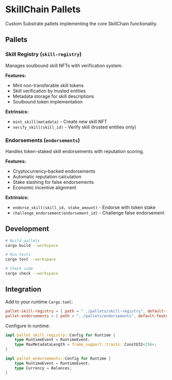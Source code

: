 # SkillChain Pallets

Custom Substrate pallets implementing the core SkillChain functionality.

## Pallets

### Skill Registry (`skill-registry`)
Manages soulbound skill NFTs with verification system.

**Features:**
- Mint non-transferable skill tokens
- Skill verification by trusted entities
- Metadata storage for skill descriptions
- Soulbound token implementation

**Extrinsics:**
- `mint_skill(metadata)` - Create new skill NFT
- `verify_skill(skill_id)` - Verify skill (trusted entities only)

### Endorsements (`endorsements`)
Handles token-staked skill endorsements with reputation scoring.

**Features:**
- Cryptocurrency-backed endorsements
- Automatic reputation calculation
- Stake slashing for false endorsements
- Economic incentive alignment

**Extrinsics:**
- `endorse_skill(skill_id, stake_amount)` - Endorse with token stake
- `challenge_endorsement(endorsement_id)` - Challenge false endorsement

## Development

```bash
# Build pallets
cargo build --workspace

# Run tests
cargo test --workspace

# Check code
cargo check --workspace
```

## Integration

Add to your runtime `Cargo.toml`:
```toml
pallet-skill-registry = { path = "../pallets/skill-registry", default-features = false }
pallet-endorsements = { path = "../pallets/endorsements", default-features = false }
```

Configure in runtime:
```rust
impl pallet_skill_registry::Config for Runtime {
    type RuntimeEvent = RuntimeEvent;
    type MaxMetadataLength = frame_support::traits::ConstU32<256>;
}

impl pallet_endorsements::Config for Runtime {
    type RuntimeEvent = RuntimeEvent;
    type Currency = Balances;
}
```